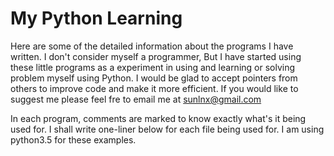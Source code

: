 # My Python Learning

Here are some of the detailed information about the programs I have written. I don't consider myself a programmer, But I have started using these little programs as a experiment in using and learning or solving problem myself using Python. I would be glad to accept pointers from others to improve code and make it more efficient. If you would like to suggest me please feel fre to email me at sunlnx@gmail.com

In each program, comments are marked to know exactly what's it being used for. I shall write one-liner below for each file being used for. 
I am using python3.5 for these examples. 
